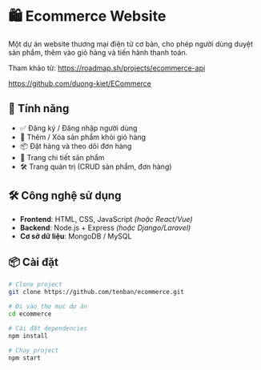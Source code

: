 # 🛍️ Ecommerce Website 

Một dự án website thương mại điện tử cơ bản, cho phép người dùng duyệt sản phẩm, thêm vào giỏ hàng và tiến hành thanh toán.

Tham khảo từ: https://roadmap.sh/projects/ecommerce-api

https://github.com/duong-kiet/ECommerce

## 🚀 Tính năng

- ✅ Đăng ký / Đăng nhập người dùng  
- 🛒 Thêm / Xóa sản phẩm khỏi giỏ hàng  
- 📦 Đặt hàng và theo dõi đơn hàng  
- 🧾 Trang chi tiết sản phẩm  
- 🛠 Trang quản trị (CRUD sản phẩm, đơn hàng)

## 🛠️ Công nghệ sử dụng

- **Frontend**: HTML, CSS, JavaScript *(hoặc React/Vue)*  
- **Backend**: Node.js + Express *(hoặc Django/Laravel)*  
- **Cơ sở dữ liệu**: MongoDB / MySQL  

## 📦 Cài đặt

```bash
# Clone project
git clone https://github.com/tenban/ecommerce.git

# Đi vào thư mục dự án
cd ecommerce

# Cài đặt dependencies
npm install

# Chạy project
npm start
